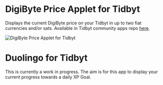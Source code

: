 # DigiByte Price Applet for Tidbyt

Displays the current DigiByte price on your Tidbyt in up to two fiat currencies and/or sats. Available in Tidbyt community apps repo [here](https://github.com/saltedlolly/community/tree/main/apps/digibyteprice).

![DigiByte Price Applet for Tidbyt](https://raw.githubusercontent.com/saltedlolly/tidbyt-digibyte/main/digibyte-price-screenshot.png)

# Duolingo for Tidbyt

This is currently a work in progress. The aim is for this app to display your current progress towards a daily XP Goal.